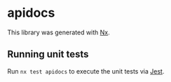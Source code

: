 # apidocs

This library was generated with [Nx](https://nx.dev).

## Running unit tests

Run `nx test apidocs` to execute the unit tests via [Jest](https://jestjs.io).
